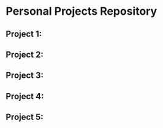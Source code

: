 # Personal Projects Repository

## Project 1:


## Project 2:


## Project 3:


## Project 4:


## Project 5:
		
